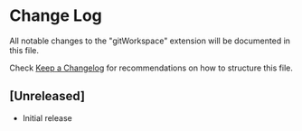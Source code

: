 # Change Log

All notable changes to the "gitWorkspace" extension will be documented in this file.

Check [Keep a Changelog](http://keepachangelog.com/) for recommendations on how to structure this file.

## [Unreleased]

- Initial release